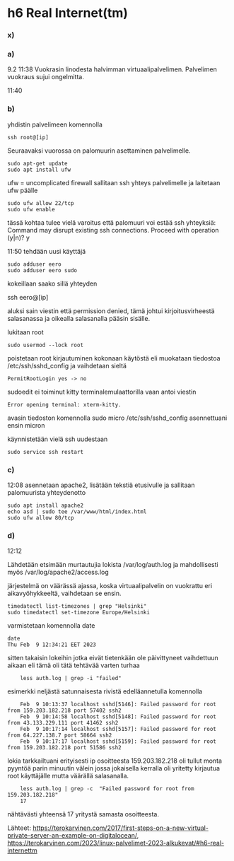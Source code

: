 # h6 Real Internet(tm)

### x)

### a)
9.2 11:38
Vuokrasin linodesta halvimman virtuaalipalvelimen. Palvelimen vuokraus sujui ongelmitta.

11:40
### b)
yhdistin palvelimeen komennolla
    
    ssh root@[ip]
    
Seuraavaksi vuorossa on palomuurin asettaminen palvelimelle.

    sudo apt-get update
    sudo apt install ufw

ufw = uncomplicated firewall
sallitaan ssh yhteys palvelimelle ja laitetaan ufw päälle

    sudo ufw allow 22/tcp
    sudo ufw enable

tässä kohtaa tulee vielä varoitus että palomuuri voi estää ssh yhteyksiä:
    Command may disrupt existing ssh connections. Proceed with operation (y|n)? y

11:50
tehdään uusi käyttäjä
    
    sudo adduser eero
    sudo adduser eero sudo

kokeillaan saako sillä yhteyden 

  ssh eero@[ip]

aluksi sain viestin että permission denied, tämä johtui kirjoitusvirheestä salasanassa ja oikealla salasanalla pääsin sisälle.

lukitaan root
    
    sudo usermod --lock root
    
poistetaan root kirjautuminen kokonaan käytöstä eli muokataan tiedostoa /etc/ssh/sshd_config ja vaihdetaan sieltä 
    
    PermitRootLogin yes -> no

sudoedit ei toiminut kitty terminalemulaattorilla vaan antoi viestin 
    
    Error opening terminal: xterm-kitty.

avasin tiedoston komennolla sudo micro /etc/ssh/sshd_config asennettuani ensin micron 

käynnistetään vielä ssh uudestaan 

    sudo service ssh restart

### c) 
12:08
asennetaan apache2, lisätään tekstiä etusivulle ja sallitaan palomuurista yhteydenotto
    
    sudo apt install apache2
	echo asd | sudo tee /var/www/html/index.html 
	sudo ufw allow 80/tcp

### d)
12:12

Lähdetään etsimään murtautujia lokista /var/log/auth.log ja mahdollisesti myös /var/log/apache2/access.log

järjestelmä on väärässä ajassa, koska virtuaalipalvelin on vuokrattu eri aikavyöhykkeeltä, vaihdetaan se ensin.

	timedatectl list-timezones | grep "Helsinki"
	sudo timedatectl set-timezone Europe/Helsinki
	
varmistetaan komennolla date

	date
	Thu Feb  9 12:34:21 EET 2023
	
sitten takaisin lokeihin jotka eivät tietenkään ole päivittyneet vaihdettuun aikaan eli tämä oli tätä tehtävää varten turhaa

		less auth.log | grep -i "failed"

esimerkki neljästä satunnaisesta rivistä edelläannetulla komennolla

		Feb  9 10:13:37 localhost sshd[5146]: Failed password for root from 159.203.182.218 port 57402 ssh2
		Feb  9 10:14:58 localhost sshd[5148]: Failed password for root from 43.133.229.111 port 41462 ssh2
		Feb  9 10:17:14 localhost sshd[5157]: Failed password for root from 64.227.138.7 port 58664 ssh2
		Feb  9 10:17:17 localhost sshd[5159]: Failed password for root from 159.203.182.218 port 51586 ssh2

lokia tarkkailtuani erityisesti ip osoitteesta 159.203.182.218 oli tullut monta pyyntöä parin minuutin välein jossa jokaisella kerralla oli yritetty kirjautua root käyttäjälle mutta väärällä salasanalla.

		less auth.log | grep -c  "Failed password for root from 159.203.182.218"
		17

nähtävästi yhteensä 17 yritystä samasta osoitteesta.

Lähteet:
https://terokarvinen.com/2017/first-steps-on-a-new-virtual-private-server-an-example-on-digitalocean/, 
https://terokarvinen.com/2023/linux-palvelimet-2023-alkukevat/#h6-real-internettm
